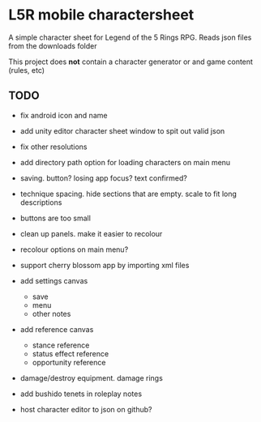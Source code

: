 # L5R mobile charactersheet
A simple character sheet for Legend of the 5 Rings RPG. Reads json files from the downloads folder

This project does **not** contain a character generator or and game content (rules, etc)

## TODO
* fix android icon and name
* add unity editor character sheet window to spit out valid json
* fix other resolutions
* add directory path option for loading characters on main menu

* saving. button? losing app focus? text confirmed?
* technique spacing. hide sections that are empty. scale to fit long descriptions
* buttons are too small
* clean up panels. make it easier to recolour
* recolour options on main menu?
* support cherry blossom app by importing xml files
* add settings canvas
	* save
	* menu
	* other notes
* add reference canvas
	* stance reference
	* status effect reference
	* opportunity reference

* damage/destroy equipment. damage rings
* add bushido tenets in roleplay notes
* host character editor to json on github?